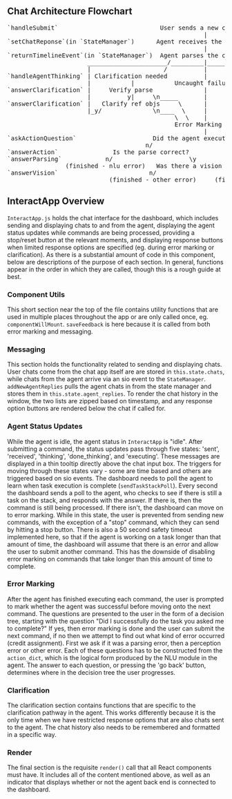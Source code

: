 ## Chat Architecture Flowchart ##
<pre>
`handleSubmit`                            User sends a new chat (command status: 'sent')
                                                      |
`setChatReponse`(in `StateManager`)      Agent receives the chat (command status: 'received' -> 'thinking' (500ms later))
                                                      |
`returnTimelineEvent`(in `StateManager`)  Agent parses the chat (command status: 'done_thinking')
                      ______________________/_________|_____   \
                      |                    /          |     |   \ 
`handleAgentThinking` | Clarification needed          |      \--Task added to stack (command status: 'executing')
                      |           |           Uncaught failure           |       \
`answerClarification` |     Verify parse              |                  |      "Stop" command issued  `issueResetCommand`
                      |          y|     \n_____       |            Task Complete          |
`answerClarification` |   Clarify ref objs     \      |       __________/      __________/
                      |_y/              \n____  \     |      /   _____________/
                                              \  \    |     /   /
                                              Error Marking Flow  (if Turk, otherwise end)
                                                      |
`askActionQuestion`                     Did the agent execute correctly?
                                      n/                               \y
`answerAction`               Is the parse correct?             (finished - no error)
`answerParsing`            n/                     \y
                (finished - nlu error)   Was there a vision error?   `askVisionQuestion`
`answerVision`                         n/                         \y
                            (finished - other error)     (finished - vision error)
</pre>

## InteractApp Overview ##

`InteractApp.js` holds the chat interface for the dashboard, which includes sending and displaying chats to and from the agent, displaying the agent status updates while commands are being processed, providing a stop/reset button at the relevant moments, and displaying response buttons when limited response options are specified (eg. during error marking or clarification).  As there is a substantial amount of code in this component, below are descriptions of the purpose of each section.  In general, functions appear in the order in which they are called, though this is a rough guide at best.

### Component Utils ###

This short section near the top of the file contains utility functions that are used in multiple places throughout the app or are only called once, eg. `componentWillMount`.  `saveFeedback` is here because it is called from both error marking and messaging.

### Messaging ###

This section holds the functionality related to sending and displaying chats.  User chats come from the chat app itself are are stored in `this.state.chats`, while chats from the agent arrive via an sio event to the `StateManager`.  `addNewAgentReplies` pulls the agent chats in from the state manager and stores them in `this.state.agent_replies`.  To render the chat history in the window, the two lists are zipped based on timestamp, and any response option buttons are rendered below the chat if called for.

### Agent Status Updates ###

While the agent is idle, the agent status in `InteractApp` is "idle".  After submitting a command, the status updates pass through five states: 'sent', 'received', 'thinking', 'done_thinking', and 'executing'.  These messages are displayed in a thin tooltip directly above the chat input box.  The triggers for moving through these states vary - some are time based and others are triggered based on sio events.  The dashboard needs to poll the agent to learn when task execution is complete (`sendTaskStackPoll`).  Every second the dashboard sends a poll to the agent, who checks to see if there is still a task on the stack, and responds with the answer.  If there is, then the command is still being processed.  If there isn't, the dashboard can move on to error marking.  While in this state, the user is prevented from sending new commands, with the exception of a "stop" command, which they can send by hitting a stop button.  There is also a 50 second safety timeout implemented here, so that if the agent is working on a task longer than that amount of time, the dashboard will assume that there is an error and allow the user to submit another command.  This has the downside of disabling error marking on commands that take longer than this amount of time to complete.

### Error Marking ###

After the agent has finished executing each command, the user is prompted to mark whether the agent was successful before moving onto the next command.  The questions are presented to the user in the form of a decision tree, starting with the question "Did I successfully do the task you asked me to complete?"  If yes, then error marking is done and the user can submit the next command, if no then we attempt to find out what kind of error occurred (credit assignment).  First we ask if it was a parsing error, then a perception error or other error.  Each of these questions has to be constructed from the `action_dict`, which is the logical form produced by the NLU module in the agent.  The answer to each question, or pressing the 'go back' button, determines where in the decision tree the user progresses.

### Clarification ###

The clarification section contains functions that are specific to the clarification pathway in the agent.  This works differently because it is the only time when we have restricted response options that are also chats sent to the agent.  The chat history also needs to be remembered and formatted in a specific way.

### Render ###

The final section is the requisite `render()` call that all React components must have.  It includes all of the content mentioned above, as well as an indicator that displays whether or not the agent back end is connected to the dashboard.




